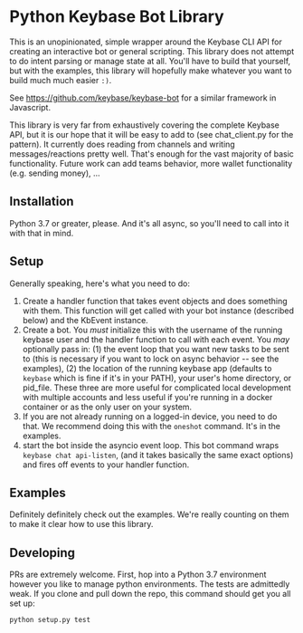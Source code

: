 # Python Keybase Bot Library

This is an unopinionated, simple wrapper around the Keybase CLI API for creating an interactive bot or general scripting. This library does not attempt to do intent parsing or manage state at all. You'll have to build that yourself, but with the examples, this library will hopefully make whatever you want to build much much easier `:)`.

See https://github.com/keybase/keybase-bot for a similar framework in Javascript.

This library is very far from exhaustively covering the complete Keybase API, but it is our hope that it will be easy to add to (see chat_client.py for the pattern). It currently does reading from channels and writing messages/reactions pretty well. That's enough for the vast majority of basic functionality. Future work can add teams behavior, more wallet functionality (e.g. sending money), ...


## Installation
Python 3.7 or greater, please. And it's all async, so you'll need to call into it with that in mind.


## Setup
Generally speaking, here's what you need to do:
1. Create a handler function that takes event objects and does something with them. This function will get called with your bot instance (described below) and the KbEvent instance.
2. Create a bot. You _must_ initialize this with the username of the running keybase user and the handler function to call with each event. You _may_ optionally pass in: (1) the event loop that you want new tasks to be sent to (this is necessary if you want to lock on async behavior -- see the examples), (2) the location of the running keybase app (defaults to `keybase` which is fine if it's in your PATH), your user's home directory, or pid_file. These three are more useful for complicated local development with multiple accounts and less useful if you're running in a docker container or as the only user on your system.
3. If you are not already running on a logged-in device, you need to do that. We recommend doing this with the `oneshot` command. It's in the examples.
4. start the bot inside the asyncio event loop. This bot command wraps `keybase chat api-listen`, (and it takes basically the same exact options) and fires off events to your handler function.


## Examples
Definitely definitely check out the examples. We're really counting on them to make it clear how to use this library.


## Developing
PRs are extremely welcome. First, hop into a Python 3.7 environment however you like to manage python environments. The tests are admittedly weak. If you clone and pull down the repo, this command should get you all set up:
```sh
python setup.py test
```
